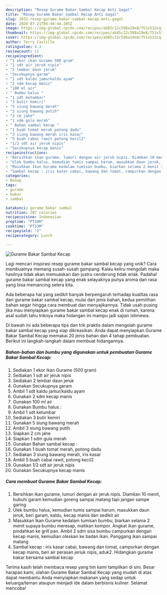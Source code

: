```yaml
---
description: "Resep Gurame Bakar Sambal Kecap Anti Gagal"
title: "Resep Gurame Bakar Sambal Kecap Anti Gagal"
slug: 1032-resep-gurame-bakar-sambal-kecap-anti-gagal
date: 2020-07-21T04:48:44.205Z
image: https://img-global.cpcdn.com/recipes/ab85c12c598a19e8/751x532cq70/gurame-bakar-sambal-kecap-foto-resep-utama.jpg
thumbnail: https://img-global.cpcdn.com/recipes/ab85c12c598a19e8/751x532cq70/gurame-bakar-sambal-kecap-foto-resep-utama.jpg
cover: https://img-global.cpcdn.com/recipes/ab85c12c598a19e8/751x532cq70/gurame-bakar-sambal-kecap-foto-resep-utama.jpg
author: Terry Castillo
ratingvalue: 4.3
reviewcount: 11
recipeingredient:
- "1 ekor ikan Gurame 500 gram"
- "1 sdt air jeruk nipis"
- "2 lembar daun jeruk"
- "Secukupnya garam"
- "1 sdt kaldu jamurkaldu ayam"
- "2 sdm kecap manis"
- "100 ml air"
- " Bumbu halus "
- "1 sdt ketumbar"
- "3 butir kemiri"
- "5 siung bawang merah"
- "3 siung bawang putih"
- "2 cm jahe"
- "1 sdm gula merah"
- " Bahan sambal kecap "
- "1 buah tomat merah potong dadu"
- "3 siung bawang merah iris kasar"
- "5 buah cabai rawit potong kecil2"
- "1/2 sdt air jeruk nipis"
- "Secukupnya kecap manis"
recipeinstructions:
- "Bersihkan ikan gurame, lumuri dengan air jeruk nipis. Diamkan 10 menit, bubuhi garam kemudian goreng sampai matang tapi jangan sampe garing"
- "Ulek bumbu halus, kemudian tumis sampai harum, masukkan daun jeruk, beri garam, kaldu, kecap manis dan sedikit air"
- "Masukkan Ikan Gurame kedalam tumisan bumbu, biarkan selama 2 menit supaya bumbu meresap, matikan kompor. Angkat ikan gurame, pindahkan ke grill pan. Ambil 2 sdm sisa bumbu campurkan dengan kecap manis, kemudian oleskan ke badan ikan. Panggang ikan sampai matang"
- "Sambal kecap : iris kasar cabai, bawang dan tomat, campurkan dengan kecap manis, beri air perasan jeriuk nipis, aduk2. Hidangkan gurame bakar bersama sambal kecap"
categories:
- Resep
tags:
- gurame
- bakar
- sambal

katakunci: gurame bakar sambal 
nutrition: 207 calories
recipecuisine: Indonesian
preptime: "PT10M"
cooktime: "PT33M"
recipeyield: "2"
recipecategory: Lunch

---
```



![Gurame Bakar Sambal Kecap](https://img-global.cpcdn.com/recipes/ab85c12c598a19e8/751x532cq70/gurame-bakar-sambal-kecap-foto-resep-utama.jpg)

Lagi mencari inspirasi resep gurame bakar sambal kecap yang unik? Cara membuatnya memang susah-susah gampang. Kalau keliru mengolah maka hasilnya tidak akan memuaskan dan justru cenderung tidak enak. Padahal gurame bakar sambal kecap yang enak selayaknya punya aroma dan rasa yang bisa memancing selera kita.



Ada beberapa hal yang sedikit banyak berpengaruh terhadap kualitas rasa dari gurame bakar sambal kecap, mulai dari jenis bahan, kedua pemilihan bahan segar hingga cara membuat dan menyajikannya. Tidak usah pusing jika mau menyiapkan gurame bakar sambal kecap enak di rumah, karena asal sudah tahu triknya maka hidangan ini mampu jadi sajian istimewa.


Di bawah ini ada beberapa tips dan trik praktis dalam mengolah gurame bakar sambal kecap yang siap dikreasikan. Anda dapat menyiapkan Gurame Bakar Sambal Kecap memakai 20 jenis bahan dan 4 tahap pembuatan. Berikut ini langkah-langkah dalam membuat hidangannya.

<!--inarticleads1-->

##### Bahan-bahan dan bumbu yang digunakan untuk pembuatan Gurame Bakar Sambal Kecap:

1. Sediakan 1 ekor ikan Gurame (500 gram)
1. Sediakan 1 sdt air jeruk nipis
1. Sediakan 2 lembar daun jeruk
1. Gunakan Secukupnya garam
1. Ambil 1 sdt kaldu jamur/kaldu ayam
1. Gunakan 2 sdm kecap manis
1. Gunakan 100 ml air
1. Gunakan  Bumbu halus :
1. Ambil 1 sdt ketumbar
1. Sediakan 3 butir kemiri
1. Gunakan 5 siung bawang merah
1. Ambil 3 siung bawang putih
1. Siapkan 2 cm jahe
1. Siapkan 1 sdm gula merah
1. Gunakan  Bahan sambal kecap :
1. Gunakan 1 buah tomat merah, potong dadu
1. Sediakan 3 siung bawang merah, iris kasar
1. Ambil 5 buah cabai rawit, potong kecil2
1. Gunakan 1/2 sdt air jeruk nipis
1. Gunakan Secukupnya kecap manis




<!--inarticleads2-->

##### Cara membuat Gurame Bakar Sambal Kecap:

1. Bersihkan ikan gurame, lumuri dengan air jeruk nipis. Diamkan 10 menit, bubuhi garam kemudian goreng sampai matang tapi jangan sampe garing
1. Ulek bumbu halus, kemudian tumis sampai harum, masukkan daun jeruk, beri garam, kaldu, kecap manis dan sedikit air
1. Masukkan Ikan Gurame kedalam tumisan bumbu, biarkan selama 2 menit supaya bumbu meresap, matikan kompor. Angkat ikan gurame, pindahkan ke grill pan. Ambil 2 sdm sisa bumbu campurkan dengan kecap manis, kemudian oleskan ke badan ikan. Panggang ikan sampai matang
1. Sambal kecap : iris kasar cabai, bawang dan tomat, campurkan dengan kecap manis, beri air perasan jeriuk nipis, aduk2. Hidangkan gurame bakar bersama sambal kecap




Terima kasih telah membaca resep yang tim kami tampilkan di sini. Besar harapan kami, olahan Gurame Bakar Sambal Kecap yang mudah di atas dapat membantu Anda menyiapkan makanan yang sedap untuk keluarga/teman ataupun menjadi ide dalam berbisnis kuliner. Selamat mencoba!

